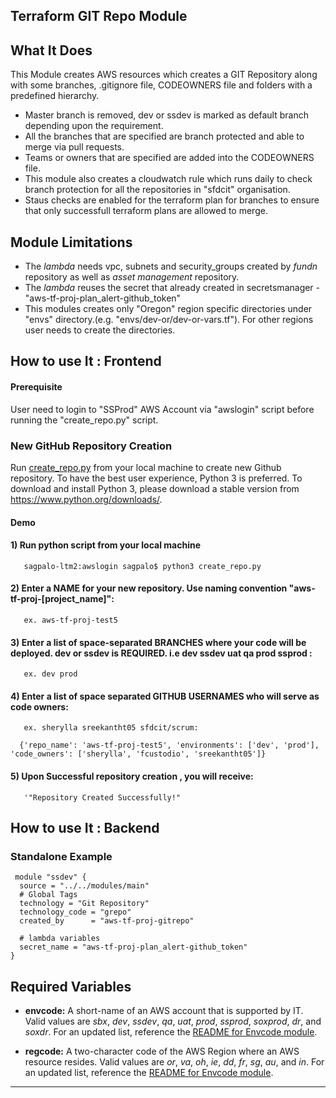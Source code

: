 ## Terraform GIT Repo Module

## What It Does
This Module creates AWS resources which creates a GIT Repository along with some branches, .gitignore file, CODEOWNERS file and folders with a predefined hierarchy.
 - Master branch is removed, dev or ssdev is marked as default branch depending upon the requirement.
 - All the branches that are specified are branch protected and able to merge via pull requests.
 - Teams or owners that are specified  are added into the CODEOWNERS file.
 - This module also creates a cloudwatch rule which runs daily to check branch protection for all the repositories in "sfdcit" organisation.
 - Staus checks are enabled for the terraform plan for branches to ensure that only successfull terraform plans are allowed to merge.

## Module Limitations
- The *lambda* needs vpc, subnets and security_groups created by *fundn* repository as well as *asset management* repository.
- The *lambda* reuses the secret that already created in secretsmanager - "aws-tf-proj-plan_alert-github_token"
- This modules creates only "Oregon" region specific directories under "envs" directory.(e.g. "envs/dev-or/dev-or-vars.tf"). For other regions user needs to create the directories.

 ## How to use It : Frontend
#### Prerequisite
  User need to login to "SSProd" AWS Account via "awslogin" script before running the "create_repo.py" script.
  
 ### New GitHub Repository Creation
  Run [create_repo.py](https://github.com/sfdcit/aws-tools/tree/master/devtools) from your local machine to create new Github repository. To have the best user experience, Python 3 is preferred. To download and install Python 3, please download a stable version from https://www.python.org/downloads/.

#### Demo

#### 1) Run python script from your local machine
       sagpalo-ltm2:awslogin sagpalo$ python3 create_repo.py 
#### 2) Enter a NAME for your new repository. Use naming convention "aws-tf-proj-[project_name]":
       ex. aws-tf-proj-test5
#### 3) Enter a list of space-separated BRANCHES where your code will be deployed. dev or ssdev is REQUIRED. i.e  dev ssdev uat qa prod ssprod :
       ex. dev prod
#### 4) Enter a list of space separated GITHUB USERNAMES who will serve as code owners: 
       ex. sherylla sreekantht05 sfdcit/scrum:

      {'repo_name': 'aws-tf-proj-test5', 'environments': ['dev', 'prod'], 'code_owners': ['sherylla', 'fcustodio', 'sreekantht05']}

#### 5) Upon Successful repository creation , you will receive:
       '"Repository Created Successfully!"
       
 ## How to use It : Backend
 
### Standalone Example
```hcl
 module "ssdev" {
  source = "../../modules/main"
  # Global Tags
  technology = "Git Repository"
  technology_code = "grepo"
  created_by      = "aws-tf-proj-gitrepo"

  # lambda variables
  secret_name = "aws-tf-proj-plan_alert-github_token"
}
```
 
 ## Required Variables
- **envcode:** A short-name of an AWS account that is supported by IT. Valid values are *sbx*, *dev*, *ssdev*, *qa*, *uat*, *prod*, *ssprod*, *soxprod*, *dr*, and *soxdr*. For an updated list, reference the [README for Envcode module](../envcode/README.md).
   
- **regcode:** A two-character code of the AWS Region where an AWS resource resides. Valid values are *or*, *va*, *oh*, *ie*, *dd*, *fr*, *sg*, *au*, and *in*. For an updated list, reference the [README for Envcode module](../envcode/README.md).
 --------

